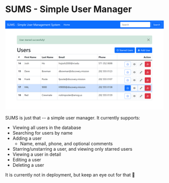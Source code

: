 # SUMS - Simple User Manager
![homepage](img-homepage.png)

SUMS is just that -- a simple user manager. It currently supports:
- Viewing all users in the database
- Searching for users by name
- Adding a user
  - Name, email, phone, and optional comments
- Starring/unstarring a user, and viewing only starred users
- Viewing a user in detail
- Editing a user
- Deleting a user

It is currently not in deployment, but keep an eye out for that :eyes:
